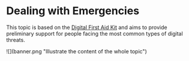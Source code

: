 # Dealing with Emergencies

This topic is based on the [Digital First Aid Kit](http://digitaldefenders.org/digitalfirstaid/) and aims to provide preliminary support for people facing the most common types of digital threats.

![](banner.png &quot;Illustrate the content of the whole topic&quot;)


